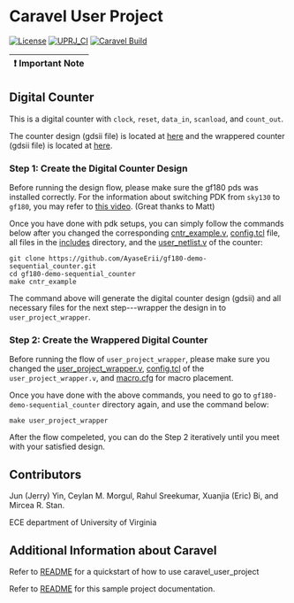 # Caravel User Project

[![License](https://img.shields.io/badge/License-Apache%202.0-blue.svg)](https://opensource.org/licenses/Apache-2.0) [![UPRJ_CI](https://github.com/efabless/caravel_project_example/actions/workflows/user_project_ci.yml/badge.svg)](https://github.com/efabless/caravel_project_example/actions/workflows/user_project_ci.yml) [![Caravel Build](https://github.com/efabless/caravel_project_example/actions/workflows/caravel_build.yml/badge.svg)](https://github.com/efabless/caravel_project_example/actions/workflows/caravel_build.yml)

| :exclamation: Important Note            |
|-----------------------------------------|

## Digital Counter

This is a digital counter with `clock`, `reset`, `data_in`, `scanload`, and `count_out`.

The counter design (gdsii file) is located at [here](https://github.com/AyaseErii/gf180-demo-sequential_counter/tree/main/openlane/cntr_example/runs/cntr_example/results/final/gds) and the wrappered counter (gdsii file) is located at [here](https://github.com/AyaseErii/gf180-demo-sequential_counter/tree/main/openlane/user_project_wrapper/runs/user_project_wrapper/results/final/gds).

### Step 1: Create the Digital Counter Design
Before running the design flow, please make sure the gf180 pds was installed correctly. For the information about switching PDK from `sky130` to `gf180`, you may refer to [this video](https://www.youtube.com/watch?v=4-kISttsPbY). (Great thanks to Matt)

Once you have done with pdk setups, you can simply follow the commands below after you changed the corresponding [cntr_example.v](https://github.com/AyaseErii/gf180-demo-sequential_counter/blob/main/verilog/rtl/cntr_example.v), [config.tcl](https://github.com/AyaseErii/gf180-demo-sequential_counter/blob/main/openlane/cntr_example/config.tcl) file, all files in the [includes](https://github.com/AyaseErii/gf180-demo-sequential_counter/tree/main/verilog/includes) directory, and the [user_netlist.v](https://github.com/AyaseErii/gf180-demo-sequential_counter/blob/main/verilog/rtl/uprj_netlists.v) of the counter:
```
git clone https://github.com/AyaseErii/gf180-demo-sequential_counter.git
cd gf180-demo-sequential_counter
make cntr_example
```

The command above will generate the digital counter design (gdsii) and all necessary files for the next step---wrapper the design in to `user_project_wrapper`.

### Step 2: Create the Wrappered Digital Counter

Before running the flow of `user_project_wrapper`, please make sure you changed the [user_project_wrapper.v](https://github.com/AyaseErii/gf180-demo-sequential_counter/blob/main/verilog/rtl/user_project_wrapper.v), [config.tcl](https://github.com/AyaseErii/gf180-demo-sequential_counter/blob/main/openlane/user_project_wrapper/config.tcl) of the `user_project_wrapper.v`, and [macro.cfg](https://github.com/AyaseErii/gf180-demo-sequential_counter/blob/main/openlane/user_project_wrapper/macro.cfg) for macro placement.

Once you have done with the above commands, you need to go to `gf180-demo-sequential_counter` directory again, and use the command below:
```
make user_project_wrapper
```

After the flow compeleted, you can do the Step 2 iteratively until you meet with your satisfied design.

## Contributors
Jun (Jerry) Yin, Ceylan M. Morgul, Rahul Sreekumar, Xuanjia (Eric) Bi, and Mircea R. Stan.

ECE department of University of Virginia


## Additional Information about Caravel

Refer to [README](docs/source/index.rst#section-quickstart) for a quickstart of how to use caravel_user_project

Refer to [README](docs/source/index.rst) for this sample project documentation. 
